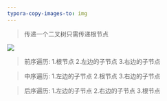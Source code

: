 ```yaml
---
typora-copy-images-to: img
---
```

> 传递一个二叉树只需传递根节点

![](F:\web前端\学习笔记\duyi\算法\img\二叉树的遍历.jpg)

> 前序遍历: 
> 1.根节点 
> 2.左边的子节点
> 3.右边的子节点

> 中序遍历: 
> 1.左边的子节点
> 2.根节点
> 3.右边的子节点

> 后序遍历:
> 1.左边的子节点
> 2.右边的子节点 
> 3.根节点 